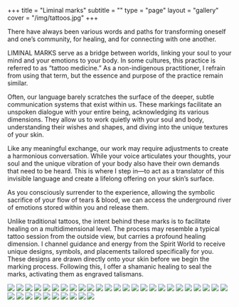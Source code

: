 +++
title = "Liminal marks"
subtitle = ""
type = "page"
layout = "gallery"
cover = "/img/tattoos.jpg"
+++

There have always been various words and paths for transforming oneself and one’s community, for healing, and for connecting with one another.

LIMINAL MARKS serve as a bridge between worlds, linking your soul to your mind and your emotions to your body. In some cultures, this practice is referred to as “tattoo medicine.” As a non-indigenous practitioner, I refrain from using that term, but the essence and purpose of the practice remain similar.

Often, our language barely scratches the surface of the deeper, subtle communication systems that exist within us. These markings facilitate an unspoken dialogue with your entire being, acknowledging its various dimensions. They allow us to work quietly with your soul and body, understanding their wishes and shapes, and diving into the unique textures of your skin.

Like any meaningful exchange, our work may require adjustments to create a harmonious conversation. While your voice articulates your thoughts, your soul and the unique vibration of your body also have their own demands that need to be heard. This is where I step in—to act as a translator of this invisible language and create a lifelong offering on your skin’s surface.

As you consciously surrender to the experience, allowing the symbolic sacrifice of your flow of tears & blood, we can access the underground river of emotions stored within you and release them. 

Unlike traditional tattoos, the intent behind these marks is to facilitate healing on a multidimensional level. The process may resemble a typical tattoo session from the outside view, but carries a profound healing dimension. I channel guidance and energy from the Spirit World to receive unique designs, symbols, and placements tailored specifically for you. These designs are drawn directly onto your skin before we begin the marking process. Following this, I offer a shamanic healing to seal the marks, activating them as engraved talismans.


<div class="gallery">
    <img class="full" src="/img/liminal-marks/8.jpg"/>
    <img class="full" src="/img/liminal-marks/9.jpg"/>
    <img class="full" src="/img/liminal-marks/10.jpg"/>
    <img src="/img/liminal-marks/69.jpg"/>
    <img class="bigger-right" src="/img/liminal-marks/14.jpg"/>
    <img class="bigger-left" src="/img/liminal-marks/15.jpg"/>
    <img src="/img/liminal-marks/72.jpg"/>
    <img class="full" src="/img/liminal-marks/16.jpg"/>
    <img src="/img/liminal-marks/17.jpg"/>
    <img src="/img/liminal-marks/18.jpg"/>
    <img src="/img/liminal-marks/19.jpg"/>
    <img class="full" src="/img/liminal-marks/26.jpg"/>
    <img src="/img/liminal-marks/27.jpg"/>
    <img class="bigger-right" src="/img/liminal-marks/29.jpg"/>
    <img class="full" src="/img/liminal-marks/28.jpg"/>
    <img class="full" src="/img/liminal-marks/30.jpg"/>
    <img class="full" src="/img/liminal-marks/38.jpg"/>
    <img class="full" src="/img/liminal-marks/39.jpg"/>
    <img src="/img/liminal-marks/31.jpg"/>
    <img src="/img/liminal-marks/40.jpg"/>
    <img src="/img/liminal-marks/41.jpg"/>
    <img class="full" src="/img/liminal-marks/50.jpg"/>
    <img class="full" src="/img/liminal-marks/51.jpg"/>
    <img class="full" src="/img/liminal-marks/54.jpg"/>
    <img class="full" src="/img/liminal-marks/56.jpg"/>
    <img class="full" src="/img/liminal-marks/58.jpg"/>
    <img src="/img/liminal-marks/57.jpg"/>
    <img src="/img/liminal-marks/59.jpg"/>
    <img src="/img/liminal-marks/60.jpg"/>
    <img class="full" src="/img/liminal-marks/67.jpg"/>
    <img class="full" src="/img/liminal-marks/68.jpg"/>
    <img class="full" src="/img/liminal-marks/70.jpg"/>
    <img class="full" src="/img/liminal-marks/71.jpg"/>
    <img class="full" src="/img/liminal-marks/73.jpg"/>
    <img class="full" src="/img/liminal-marks/74.jpg"/>
</div>